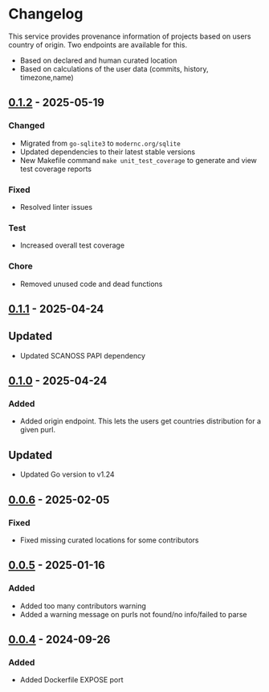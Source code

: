 # Changelog

This service provides provenance information of projects based on users country of origin.
Two endpoints are available for this.
- Based on declared and human curated location
- Based on calculations of the user data (commits, history, timezone,name)


## [0.1.2] - 2025-05-19
### Changed
- Migrated from `go-sqlite3` to `modernc.org/sqlite`
- Updated dependencies to their latest stable versions
- New Makefile command `make unit_test_coverage` to generate and view test coverage reports
### Fixed
- Resolved linter issues
### Test
- Increased overall test coverage
### Chore
- Removed unused code and dead functions


## [0.1.1] - 2025-04-24
## Updated
- Updated SCANOSS PAPI dependency

## [0.1.0] - 2025-04-24
### Added
- Added origin endpoint. This lets the users get countries distribution for a given purl.
## Updated
- Updated Go version to v1.24

## [0.0.6] - 2025-02-05
### Fixed
- Fixed missing curated locations for some contributors

## [0.0.5] - 2025-01-16
### Added
- Added too many contributors warning
- Added a warning message on purls not found/no info/failed to parse


## [0.0.4] - 2024-09-26
### Added
- Added Dockerfile EXPOSE port

[0.1.2]: https://github.com/scanoss/geoprovenance/compare/v0.1.1...v0.1.2
[0.1.1]: https://github.com/scanoss/geoprovenance/compare/v0.1.0...v0.1.1
[0.1.0]: https://github.com/scanoss/geoprovenance/compare/v0.0.6...v0.1.0
[0.0.6]: https://github.com/scanoss/geoprovenance/compare/v0.0.5...v0.0.6
[0.0.5]: https://github.com/scanoss/geoprovenance/compare/v0.0.4...v0.0.5
[0.0.4]: https://github.com/scanoss/geoprovenance/releases/tag/v0.0.4
